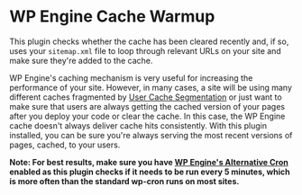 # WP Engine Cache Warmup

This plugin checks whether the cache has been cleared recently and, if so, uses your `sitemap.xml` file to loop through relevant URLs on your site and make sure they're added to the cache.

WP Engine's caching mechanism is very useful for increasing the performance of your site. However, in many cases, a site will be using many different caches fragmented by [User Cache Segmentation](https://wpengine.com/support/personalization-user-segmentation-page-cache) or just want to make sure that users are always getting the cached version of your pages after you deploy your code or clear the cache. In this case, the WP Engine cache doesn't always deliver cache hits consistently. With this plugin installed, you can be sure you're always serving the most recent versions of pages, cached, to your users.


**Note: For best results, make sure you have [WP Engine's Alternative Cron](https://wpengine.com/support/wp-cron-wordpress-scheduling/) enabled as this plugin checks if it needs to be run every 5 minutes, which is more often than the standard wp-cron runs on most sites.**
